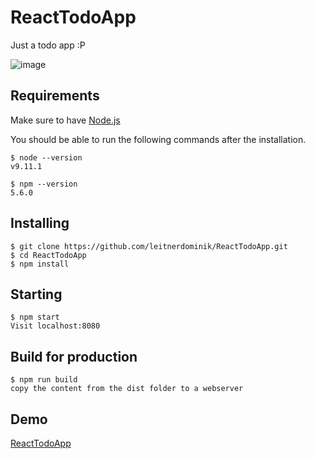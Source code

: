 # ReactTodoApp

Just a todo app :P

![image](https://user-images.githubusercontent.com/15259978/65545065-ebce0c00-df14-11e9-82e3-138a2bb060d3.png)


## Requirements

Make sure to have [Node.js](https://nodejs.org/en/)

You should be able to run the following commands after the installation.

    $ node --version
    v9.11.1

    $ npm --version
    5.6.0

## Installing

    $ git clone https://github.com/leitnerdominik/ReactTodoApp.git
    $ cd ReactTodoApp
    $ npm install

## Starting

    $ npm start
    Visit localhost:8080

## Build for production

    $ npm run build
    copy the content from the dist folder to a webserver

## Demo

[ReactTodoApp](https://leitnerdominik.github.io/ReactTodoApp/)